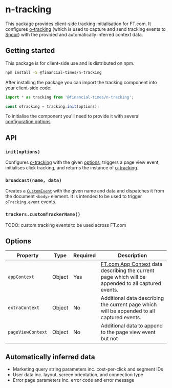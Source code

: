 # n-tracking

This package provides client-side tracking initialisation for FT.com. It configures [o-tracking] (which is used to capture and send tracking events to [Spoor]) with the provided and automatically inferred context data.

[o-tracking]: https://github.com/Financial-Times/o-tracking
[Spoor]: https://spoor-docs.herokuapp.com/


## Getting started

This package is for client-side use and is distributed on npm.

```sh
npm install -S @financial-times/n-tracking
```

After installing the package you can import the tracking component into your client-side code:

```js
import * as tracking from '@financial-times/n-tracking';

const oTracking = tracking.init(options);
```

To initialise the component you'll need to provide it with several [configuration options](#options).


## API

### `init(options)`

Configures [o-tracking] with the given [options](#options), triggers a page view event, initialises click tracking, and returns the instance of [o-tracking].

### `broadcast(name, data)`

Creates a [`CustomEvent`](https://developer.mozilla.org/en-US/docs/Web/API/CustomEvent) with the given name and data and dispatches it from the document `<body>` element. It is intended to be used to trigger `oTracking.event` events.

### `trackers.customTrackerName()`

TODO: custom tracking events to be used across FT.com


## Options

Property       | Type   | Required | Description
---------------|--------|----------|------------------------------------------------------------------
`appContext`   | Object | Yes      | [FT.com App Context] data describing the current page which will be appended to all captured events.
`extraContext` | Object | No       | Additional data describing the current page which will be appended to all captured events.
`pageViewContext` | Object | No | Additional data to append to the page view event but not

[FT.com App Context]: https://github.com/Financial-Times/dotcom-page-kit/blob/master/packages/dotcom-server-app-context/schema.md


## Automatically inferred data

- Marketing query string parameters inc. cost-per-click and segment IDs
- User data inc. layout, screen orientation, and connection type
- Error page parameters inc. error code and error message
